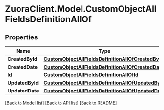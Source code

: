 # ZuoraClient.Model.CustomObjectAllFieldsDefinitionAllOf

## Properties

Name | Type | Description | Notes
------------ | ------------- | ------------- | -------------
**CreatedById** | [**CustomObjectAllFieldsDefinitionAllOfCreatedById**](CustomObjectAllFieldsDefinitionAllOfCreatedById.md) |  | [optional] 
**CreatedDate** | [**CustomObjectAllFieldsDefinitionAllOfCreatedDate**](CustomObjectAllFieldsDefinitionAllOfCreatedDate.md) |  | [optional] 
**Id** | [**CustomObjectAllFieldsDefinitionAllOfId**](CustomObjectAllFieldsDefinitionAllOfId.md) |  | [optional] 
**UpdatedById** | [**CustomObjectAllFieldsDefinitionAllOfUpdatedById**](CustomObjectAllFieldsDefinitionAllOfUpdatedById.md) |  | [optional] 
**UpdatedDate** | [**CustomObjectAllFieldsDefinitionAllOfUpdatedDate**](CustomObjectAllFieldsDefinitionAllOfUpdatedDate.md) |  | [optional] 

[[Back to Model list]](../README.md#documentation-for-models) [[Back to API list]](../README.md#documentation-for-api-endpoints) [[Back to README]](../README.md)

